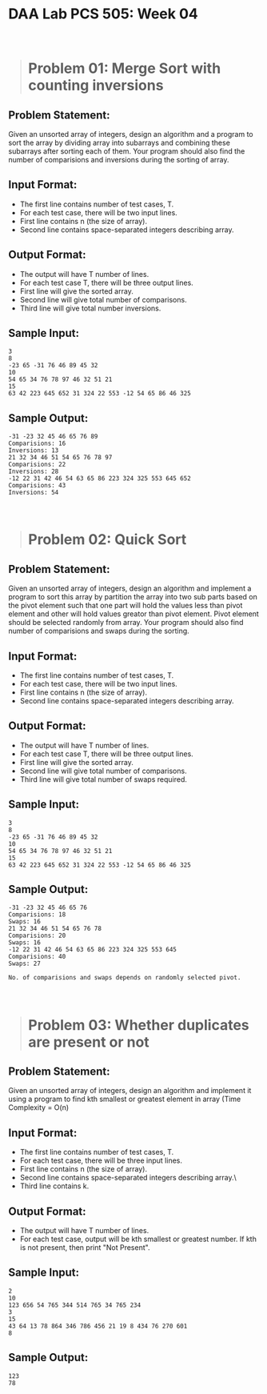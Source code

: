 # DAA Lab PCS 505: Week 04

&nbsp;&nbsp;

> # Problem 01: Merge Sort with counting inversions

## Problem Statement: 
Given an unsorted array of integers, design an algorithm and a program to sort the array by dividing array into subarrays and combining these subarrays after sorting each of them. Your program should also find the number of comparisions and inversions during the sorting of array.


## Input Format:
* The first line contains number of test cases, T.
* For each test case, there will be two input lines.
* First line contains n (the size of array).
* Second line contains space-separated integers describing array.


## Output Format:
* The output will have T number of lines.
* For each test case T, there will be three output lines.
* First line will give the sorted array.
* Second line will give total number of comparisons.
* Third line will give total number inversions.


## Sample Input:
```
3
8
-23 65 -31 76 46 89 45 32
10
54 65 34 76 78 97 46 32 51 21
15
63 42 223 645 652 31 324 22 553 -12 54 65 86 46 325

```

## Sample Output:
```
-31 -23 32 45 46 65 76 89 
Comparisions: 16
Inversions: 13
21 32 34 46 51 54 65 76 78 97 
Comparisions: 22
Inversions: 28
-12 22 31 42 46 54 63 65 86 223 324 325 553 645 652 
Comparisions: 43
Inversions: 54

```
&nbsp;&nbsp;


> # Problem 02: Quick Sort

## Problem Statement: 
Given an unsorted array of integers, design an algorithm and implement a program to sort this array by partition the array into two sub parts based on the pivot element such that one part will hold the values less than pivot element and other will hold values greator than pivot element. Pivot element should be selected randomly from array. Your program should also find number of comparisions and swaps during the sorting.


## Input Format:
* The first line contains number of test cases, T.
* For each test case, there will be two input lines.
* First line contains n (the size of array).
* Second line contains space-separated integers describing array.


## Output Format:
* The output will have T number of lines.
* For each test case T, there will be three output lines.
* First line will give the sorted array.
* Second line will give total number of comparisons.
* Third line will give total number of swaps required.


## Sample Input:
```
3
8
-23 65 -31 76 46 89 45 32
10
54 65 34 76 78 97 46 32 51 21
15
63 42 223 645 652 31 324 22 553 -12 54 65 86 46 325

```

## Sample Output:
```
-31 -23 32 45 46 65 76 
Comparisions: 18
Swaps: 16
21 32 34 46 51 54 65 76 78 
Comparisions: 20
Swaps: 16
-12 22 31 42 46 54 63 65 86 223 324 325 553 645 
Comparisions: 40
Swaps: 27

No. of comparisions and swaps depends on randomly selected pivot.

```
&nbsp;&nbsp;

> # Problem 03: Whether duplicates are present or not

## Problem Statement: 
Given an unsorted array of integers, design an algorithm and implement it using a program to find kth smallest or greatest element in array (Time Complexity = O(n)


## Input Format:
* The first line contains number of test cases, T.
* For each test case, there will be three input lines.
* First line contains n (the size of array).
* Second line contains space-separated integers describing array.\
* Third line contains k.


## Output Format:
* The output will have T number of lines.
* For each test case, output will be kth smallest or greatest number. If kth is not present, then print "Not Present".

## Sample Input:
```
2
10
123 656 54 765 344 514 765 34 765 234
3
15
43 64 13 78 864 346 786 456 21 19 8 434 76 270 601
8

```

## Sample Output:
```
123
78

```